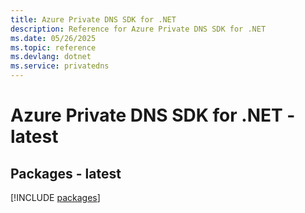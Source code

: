 ```yaml
---
title: Azure Private DNS SDK for .NET
description: Reference for Azure Private DNS SDK for .NET
ms.date: 05/26/2025
ms.topic: reference
ms.devlang: dotnet
ms.service: privatedns
---
```

# Azure Private DNS SDK for .NET - latest
## Packages - latest
[!INCLUDE [packages](private-dns-index.md)]